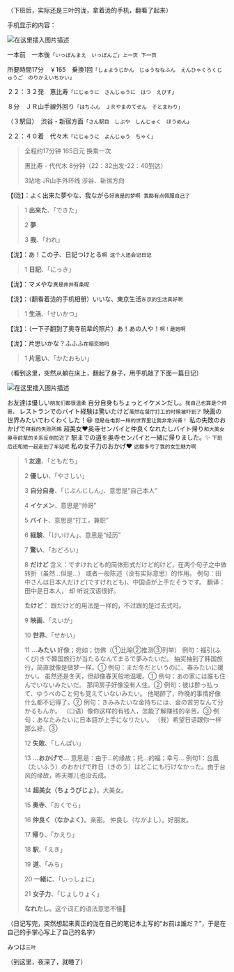 （下班后，实际还是三叶的泷，拿着泷的手机，翻看了起来）

手机显示的内容：

![在这里插入图片描述](/nidemingzi/010_s.png)

一本前　一本後`「いっぽんまえ　いっぽんご」上一页 下一页`

所要時間17分　￥165　乗換1回`「しょようじかん　じゅうななふん　えんひゃくろくじゅうご　のりかえいちかい」`

２２：３２発　恵比寿`「にじゅうに　さんじゅうに　はつ　えびす」`

８分　ＪＲ山手線外回り`「はちふん　ＪＲやまのてせん　そとまわり」`

（３駅目）　渋谷・新宿方面`「さん駅目　しぶや　しんじゅく　ほうめん」`

２２：４０着　代々木`「にじゅうに　よんじゅう　ちゃく」`

>全程约17分钟 165日元 换乘一次
>
>惠比寿 - 代代木 8分钟（22：32出发-22：40到达）
>
>3站地  JR山手外环线 涉谷、新宿方向
>
>

【l泷】：よく出来た夢やな、我ながら`好真是的梦啊 我都有点佩服自己了`

>1 **出来た**、「できた」
>
>2 **夢**
>
>3 **我**、「われ」
>
>

【泷】：あ！この子、日記つけとる`啊 这个人还会记日记`

>1 **日記**、「にっき」
>
>

【泷】：マメやな`真是井井有条呢`

【泷】：（翻看着泷的手机相册）いいな、東京生活`东京的生活真好啊`

>1 **生活**、「せいかつ」
>
>

【泷】：（一下子翻到了奥寺前辈的照片）あ！あの人や！`啊！是她啊`

【泷】：片思いかな？ふふふ`在暗恋她吗`

>1 **片思い**、「かたおもい」
>
>

（看到这里，突然从躺在床上，翻起了身子，用手机敲了下面一篇日记）

![在这里插入图片描述](/nidemingzi/011_s.png)

お友達は優しい`朋友们都很温柔`
自分自身もちょっとイケメンだし。`我自己也算是个帅哥。`
レストランでのバイト経験は驚いたけど`虽然在餐厅打工的时候被吓到了`
映画の世界みたいでわくわくした！:satisfied: `但是在电影一样的世界里让我非常兴奋！`
私の失敗のおかげで`拜我的失败所赐`
超美女:heart:奥寺センパイと仲良くなれたしバイト帰り`和大美女奥寺前辈的关系反倒拉近了`
駅までの道を奥寺センパイと一緒に帰りました。:sparkles: `下班后还和她一起走到了车站呢`
私の女子力のおかげ:heart: `这都多亏了我的女生魅力啊`

>1 **友達**、「ともだち」
>
>2 **優しい**、「やさしい」
>
>3 **自分自身**、「じぶんじしん」、意思是“自己本人”
>
>4 **イケメン**、意思是“帅哥”
>
>5 **バイト**、意思是“打工，兼职”
>
>6 **経験**、「けいけん」、意思是“经历”
>
>7 **驚い**、「おどろい」
>
>8 **だけど**
>含义：ですけれども的简体形式だけど的けど，在两个句子之中做转折（虽然…但是…）
>或者一般陈述（没有实际意思）的作用。
>例句：田中さんは日本人だけど(ですけれども)、中国语が上手だそうです。
>翻译：田中是日本人， 却 听说汉语很好。
>
>**たけど**：
>跟だけど的用法是一样的，不过跟的是过去式吗。
>
>9 **映画**、「えいが」
>
>10 **世界**、「せかい」
>
>11 **...みたい**
>好像；宛如；仿佛（①比喻②推测③列举）
>例句：福引(ふくび)きで韓国旅行が当たるなんてまるで夢みたいだ。
>抽奖抽到了韩国旅行，简直就像是做梦一样。①
>例句：まだ冬だというのに、春みたいに暖かい。
>虽然还是冬天，但却像春天般地温暖。①
>例句：あの家には誰も住んでいないみたいだ。
>那间房子好像没有人住。②
>例句：彼は酔っ払って、ゆうべのこと何も覚えていないみたい。
>他喝醉了，昨晚的事情好像什么都不记得了。②
>例句：きみみたいな金持ちには、金の苦労なんて分かるもんか。
>（口语）像你这样的有钱人，怎能了解赚钱的辛苦。③
>例句：あなたみたいに日本語が上手になりたい。
>（我）希望日语跟你一样那么好。③
>
>12 **失敗**、「しんぱい」
>
>13 **...おかげで...**
>意思是：由于...的缘故；托...的福；幸亏...
>例句1：台風（たいふう）のおかげで昨日（きのう）はどこにも行けなかった。由于台风的缘故，昨天哪儿也没去成。
>
>14 **超美女（ちょうびじょ）**。大美女。
>
>15 **奥寺**、「おくでら」
>
>16 **仲良く（なかよく）**。亲密。
>仲良し（なかよし）。好朋友。
>
>17 **帰り**、「かえり」
>
>18 **駅**、「えき」
>
>19 **道**、「みち」
>
>20 **一緒に**、「いっしょに」
>
>21 **女子力**、「じょしりょく」
>
>**なれたし**。这个词汇的语法意思不懂&#x1F341;
>
>

（日记写完，突然想起来真正的泷在自己的笔记本上写的“お前は誰だ？”，于是在自己的手掌心写上了自己的名字）

みつは`三叶`

（到这里，夜深了，就睡了）